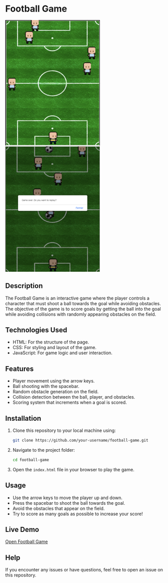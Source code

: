 <h1>Football Game</h1>

<img src="./images/Image1.png" alt="Football Game Screenshot 1" width="300"/> 
<img src="./images/Image2.png" alt="Football Game Screenshot 2" width="300"/>  


<h2>Description</h2>

The Football Game is an interactive game where the player controls a character that must shoot a ball towards the goal while avoiding obstacles. The objective of the game is to score goals by getting the ball into the goal while avoiding collisions with randomly appearing obstacles on the field.

<h2>Technologies Used</h2>

-  HTML: For the structure of the page.
-  CSS: For styling and layout of the game.
-  JavaScript: For game logic and user interaction.

<h2>Features</h2>

-  Player movement using the arrow keys.
-  Ball shooting with the spacebar.
-  Random obstacle generation on the field.
-  Collision detection between the ball, player, and obstacles.
-  Scoring system that increments when a goal is scored.

<h2>Installation</h2>

1. Clone this repository to your local machine using:
   ```bash
   git clone https://github.com/your-username/football-game.git
   ```

2. Navigate to the project folder:
   ```bash
   cd football-game
   ```

3. Open the `index.html` file in your browser to play the game.

<h2>Usage</h2>

-  Use the arrow keys to move the player up and down.
-  Press the spacebar to shoot the ball towards the goal.
-  Avoid the obstacles that appear on the field.
-  Try to score as many goals as possible to increase your score!

<h2>Live Demo</h2>

[Open Football Game](https://yvannguy.github.io/football-game-deploy/)


<h2>Help</h2>

If you encounter any issues or have questions, feel free to open an issue on this repository.



